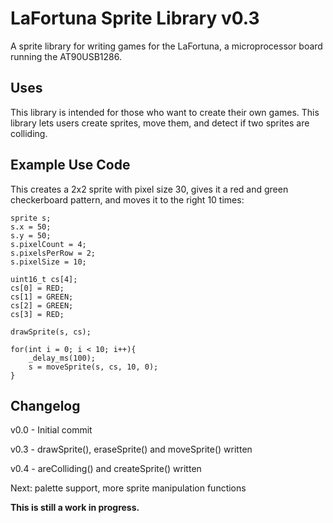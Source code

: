 # LaFortuna Sprite Library v0.3
A sprite library for writing games for the LaFortuna, a microprocessor board running the AT90USB1286.

## Uses
This library is intended for those who want to create their own games. This library lets users create sprites, move them, and detect if two sprites are colliding.

## Example Use Code
This creates a 2x2 sprite with pixel size 30, gives it a red and green checkerboard pattern, and moves it to the right 10 times:
```	
sprite s;
s.x = 50;
s.y = 50;
s.pixelCount = 4;
s.pixelsPerRow = 2;
s.pixelSize = 10;

uint16_t cs[4];
cs[0] = RED;
cs[1] = GREEN;
cs[2] = GREEN;
cs[3] = RED;

drawSprite(s, cs);

for(int i = 0; i < 10; i++){
	_delay_ms(100);
	s = moveSprite(s, cs, 10, 0);
}
````

## Changelog
v0.0 - Initial commit

v0.3 - drawSprite(), eraseSprite() and moveSprite() written

v0.4 - areColliding() and createSprite() written

Next: palette support, more sprite manipulation functions

**This is still a work in progress.**